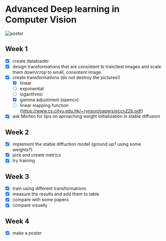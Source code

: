 # Advanced Deep learning in Computer Vision 

![poster](https://github.com/jakwisn/DTU-Advanced-Deep-Learning-In-Computer-Vision/blob/main/ADLiCV_Poster.png)

## Week 1 
* [X] create dataloader 
* [X] design transformations that are consistent to train/test images and scale them down/crop to small, consistent image. 
* [X] create transformations (do not destroy the pictures!)
    * [X] linear 
    * [ ] exponential
    * [ ] logarithmic 
    * [X] gamma adjustment (opencv)
    * [ ] linear mapping function (https://www.cs.cityu.edu.hk/~rynson/papers/eccv22b.pdf)
* [X] ask Morten for tips on aproaching weight initialization in stable diffusion
## Week 2 
* [X] implement the stable diffuction model (ground up? using some weights?)
* [X] pick and create metrics   
* [X] try training

## Week 3 
* [X] train using different transformations 
* [X] measure the results and add them to table 
* [X] compare with some papers
* [X] compare visually

## Week 4  
* [X] make a poster 
